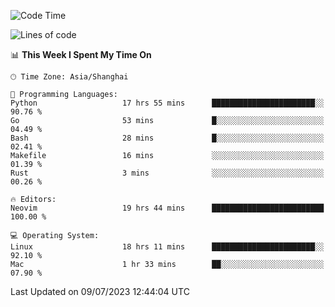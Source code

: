 <!--START_SECTION:waka-->
![Code Time](http://img.shields.io/badge/Code%20Time-1%2C432%20hrs%202%20mins-blue)

![Lines of code](https://img.shields.io/badge/From%20Hello%20World%20I%27ve%20Written-261.8%20thousand%20lines%20of%20code-blue)

📊 **This Week I Spent My Time On** 

```text
🕑︎ Time Zone: Asia/Shanghai

💬 Programming Languages: 
Python                   17 hrs 55 mins      ███████████████████████░░   90.76 % 
Go                       53 mins             █░░░░░░░░░░░░░░░░░░░░░░░░   04.49 % 
Bash                     28 mins             █░░░░░░░░░░░░░░░░░░░░░░░░   02.41 % 
Makefile                 16 mins             ░░░░░░░░░░░░░░░░░░░░░░░░░   01.39 % 
Rust                     3 mins              ░░░░░░░░░░░░░░░░░░░░░░░░░   00.26 % 

🔥 Editors: 
Neovim                   19 hrs 44 mins      █████████████████████████   100.00 % 

💻 Operating System: 
Linux                    18 hrs 11 mins      ███████████████████████░░   92.10 % 
Mac                      1 hr 33 mins        ██░░░░░░░░░░░░░░░░░░░░░░░   07.90 % 
```


 Last Updated on 09/07/2023 12:44:04 UTC
<!--END_SECTION:waka-->
